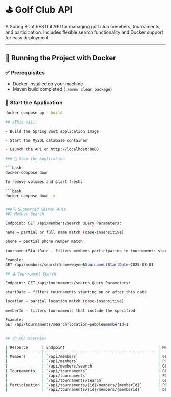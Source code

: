 # ⛳ Golf Club API

A Spring Boot RESTful API for managing golf club members, tournaments, and participation. Includes flexible search functionality and Docker support for easy deployment.

---

## 🐳 Running the Project with Docker

### ✅ Prerequisites

- Docker installed on your machine
- Maven build completed (`./mvnw clean package`)

### 🚀 Start the Application

```bash
docker-compose up --build

## xThis will:

- Build the Spring Boot application image

- Start the MySQL database container

- Launch the API on http://localhost:8080

### 🛑 Stop the Application

```bash
docker-compose down

To remove volumes and start fresh:

```bash
docker-compose down -v


###🔍 Supported Search APIs
##👥 Member Search

Endpoint: GET /api/members/search Query Parameters:

name — partial or full name match (case-insensitive)

phone — partial phone number match

tournamentStartDate — filters members participating in tournaments starting on or after this date

Example:
GET /api/members/search?name=wayne&tournamentStartDate=2025-08-01

## ⛳ Tournament Search

Endpoint: GET /api/tournaments/search Query Parameters:

startDate — filters tournaments starting on or after this date

location — partial location match (case-insensitive)

memberId — filters tournaments that include the specified 

Example:
GET /api/tournaments/search?location=pebble&memberId=1


## 📦 API Overview

| Resource      | Endpoint                                         | Method | Description                          |
|---------------|--------------------------------------------------|--------|--------------------------------------|
| Members       | `/api/members`                                   | GET    | List all members                     |
|               | `/api/members`                                   | POST   | Add a new member                     |
|               | `/api/members/search`                            | GET    | Search members                       |
| Tournaments   | `/api/tournaments`                               | GET    | List all tournaments                 |
|               | `/api/tournaments`                               | POST   | Add a new tournament                 |
|               | `/api/tournaments/search`                        | GET    | Search tournaments                   |
| Participation | `/api/tournaments/{id}/members/{memberId}`       | POST   | Add member to tournament             |
|               | `/api/tournaments/{id}/members/{memberId}`       | DELETE | Remove member from tournament        |



